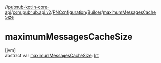 //[pubnub-kotlin-core-api](../../../../index.md)/[com.pubnub.api.v2](../../index.md)/[PNConfiguration](../index.md)/[Builder](index.md)/[maximumMessagesCacheSize](maximum-messages-cache-size.md)

# maximumMessagesCacheSize

[jvm]\
abstract var [maximumMessagesCacheSize](maximum-messages-cache-size.md): [Int](https://kotlinlang.org/api/latest/jvm/stdlib/kotlin-stdlib/kotlin/-int/index.html)
